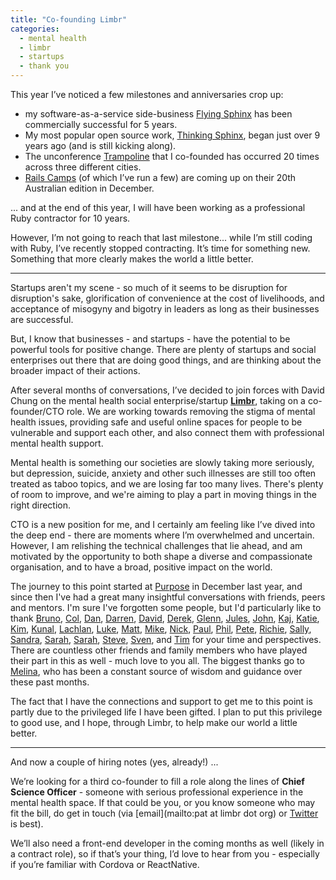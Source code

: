 ```yaml
---
title: "Co-founding Limbr"
categories:
  - mental health
  - limbr
  - startups
  - thank you
---
```


This year I’ve noticed a few milestones and anniversaries crop up:

* my software-as-a-service side-business [Flying Sphinx](http://info.flying-sphinx.com) has been commercially successful for 5 years.
* My most popular open source work, [Thinking Sphinx](http://freelancing-gods.com/thinking-sphinx/), began just over 9 years ago (and is still kicking along).
* The unconference [Trampoline](http://trampolineday.com) that I co-founded has occurred 20 times across three different cities.
* [Rails Camps](http://railscamps.com) (of which I’ve run a few) are coming up on their 20th Australian edition in December.

... and at the end of this year, I will have been working as a professional Ruby contractor for 10 years.

However, I’m not going to reach that last milestone... while I’m still coding with Ruby, I’ve recently stopped contracting. It’s time for something new. Something that more clearly makes the world a little better.

---

Startups aren't my scene - so much of it seems to be disruption for disruption's sake, glorification of convenience at the cost of livelihoods, and acceptance of misogyny and bigotry in leaders as long as their businesses are successful.

But, I know that businesses - and startups - have the potential to be powerful tools for positive change. There are plenty of startups and social enterprises out there that are doing good things, and are thinking about the broader impact of their actions.

After several months of conversations, I’ve decided to join forces with David Chung on the mental health social enterprise/startup **[Limbr](http://limbr.org)**, taking on a co-founder/CTO role. We are working towards removing the stigma of mental health issues, providing safe and useful online spaces for people to be vulnerable and support each other, and also connect them with professional mental health support.

Mental health is something our societies are slowly taking more seriously, but depression, suicide, anxiety and other such illnesses are still too often treated as taboo topics, and we are losing far too many lives. There's plenty of room to improve, and we're aiming to play a part in moving things in the right direction.

CTO is a new position for me, and I certainly am feeling like I’ve dived into the deep end - there are moments where I’m overwhelmed and uncertain. However, I am relishing the technical challenges that lie ahead, and am motivated by the opportunity to both shape a diverse and compassionate organisation, and to have a broad, positive impact on the world.

The journey to this point started at [Purpose](http://purpose.do) in December last year, and since then I've had a great many insightful conversations with friends, peers and mentors. I'm sure I've forgotten some people, but I'd particularly like to thank [Bruno](https://twitter.com/bmatt), [Col](https://twitter.com/colduthie), [Dan](https://twitter.com/danwalmsley), [Darren](https://twitter.com/dasharp), [David](https://twitter.com/DavidAHood), [Derek](https://twitter.com/dwinter), [Glenn](https://twitter.com/glenngillen), [Jules](https://twitter.com/jwaterslynch), [John](https://twitter.com/johnbarton), [Kaj](https://twitter.com/kajlofgren), [Katie](https://twitter.com/katehal),
[Kim](https://twitter.com/kimmwood), [Kunal](https://twitter.com/kckal), [Lachlan](https://twitter.com/lachlanhardy), [Luke](https://twitter.com/lukegrange), [Matt](https://twitter.com/mattallen), [Mike](https://twitter.com/CirkusMike), [Nick](https://twitter.com/NickAllardice), [Paul](https://twitter.com/psteeley), [Phil](https://twitter.com/parndt), [Pete](https://twitter.com/notahat), [Richie](https://twitter.com/richiekhoo), [Sally](https://twitter.com/sallyrhill), [Sandra](https://twitter.com/sandraarico), [Sarah](https://twitter.com/stokely), [Sarah](https://twitter.com/SarahMoran), [Steve](https://twitter.com/stevehopkins), [Sven](https://twitter.com/svenfuchs), and [Tim](https://twitter.com/TimLonghurst) for your time and perspectives. There are countless other friends and family members who have played their part in this as well - much love to you all. The biggest thanks go to [Melina](https://twitter.com/melinachan), who has been a constant source of wisdom and guidance over these past months.

The fact that I have the connections and support to get me to this point is partly due to the privileged life I have been gifted. I plan to put this privilege to good use, and I hope, through Limbr, to help make our world a little better.

---

And now a couple of hiring notes (yes, already!) ...

We’re looking for a third co-founder to fill a role along the lines of **Chief Science Officer** - someone with serious professional experience in the mental health space. If that could be you, or you know someone who may fit the bill, do get in touch (via [email](mailto:pat at limbr dot org) or [Twitter](https://twitter.com/pat) is best).

We’ll also need a front-end developer in the coming months as well (likely in a contract role), so if that’s your thing, I’d love to hear from you - especially if you’re familiar with Cordova or ReactNative.
